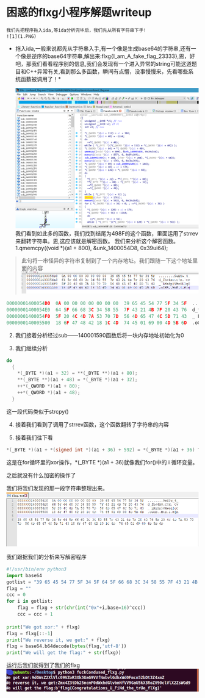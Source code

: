 
# 困惑的flxg小程序解题writeup

	我们先把程序拖入ida,等ida分析完毕后，我们先从所有字符串下手!
	![1](1.PNG)
	
* 拖入ida,一般来说都先从字符串入手,有一个像是生成base64的字符串,还有一个像是逆序的base64字符串,解出来:flxg{I_am_A_fake_flag_23333},恩，好吧，那我们看看程序别的信息,我们会发现有一个进入异常的string可能这道题目和C++异常有关,看到那么多函数，瞬间有点懵，没事慢慢来，先看哪些系统函数被调用了！*

	![2](2.PNG)
	我们看到如此多的函数，我们找到结尾为498F的这个函数，里面运用了strrev来翻转字符串。恩,这应该就是解密函数。
	我们来分析这个解密函数。
 1.qmemcpy((void *)(a1 + 800), &unk_1400054D8, 0x39ui64);
 > 此句将一串怪异的字符串复制到了一个内存地址。我们跟随一下这个地址里面的内容
    ![3](3.PNG)
	
```C
00000001400054D0  0A 00 00 00 00 00 00 00  39 65 45 54 77 5F 34 5F  ........9eETw_4_
00000001400054E0  64 5F 66 68 3C 34 58 55  7F 43 21 4B 7F 20 43 76  d_fh<4XU.C!K. Cv
00000001400054F0  5F 20 4C 4D 7A 53 70 7D  56 4D 65 47 4C 5D 71 43  _ LMzSp}VMeGL]qC
0000000140005500  18 6F 47 48 42 18 1C 4D  74 45 01 69 00 4D 5B 6D  .oGHB..MtE.i.M[m
```

2. 我们接着分析经过sub——140001590函数后将一块内存地址初始化为0

3. 我们继续分析

```C
do
  {
    *(_BYTE *)(a1 + 32) = **(_BYTE **)(a1 + 80);
    **(_BYTE **)(a1 + 48) = *(_BYTE *)(a1 + 32);
    ++*(_QWORD *)(a1 + 80);
    ++*(_QWORD *)(a1 + 48);
  }
```

这一段代码类似于strcpy()

4. 接着我们看到了调用了strrev函数，这个函数翻转了字符串的内容

5. 接着我们往下看
```C
*(_BYTE *)(a1 + *(signed int *)(a1 + 36) + 592) = *(_BYTE *)(a1 + 36) ^ *(_BYTE *)(a1+ *(signed int *)(a1 + 36) + 176);
```

这是在for循环里的xor操作，*(_BYTE *)(a1 + 36)就像我们for()中的 i 循环变量。

之后就没有什么加密的操作了

我们将我们发现的那一段字符串整理出来。
![4](4.PNG)

我们跟据我们的分析来写解密程序

```Python
#!/usr/bin/env python3
import base64
gotlist = "39 65 45 54 77 5F 34 5F 64 5F 66 68 3C 34 58 55 7F 43 21 4B 7F 20 43 76 5F 20 4C 4D 7A 53 70 7D 56 4D 65 47 4C 5D 71 43 18 6F 47 48 42 18 1C 4D 74 45 01 69 00 4D 5B 6D".split()
flxg = ""
ccc = 0
for i in gotlist:
    flxg = flxg + str(chr(int("0x"+i,base=16)^ccc))
    ccc = ccc + 1

print("We got xor:" + flxg)
flxg = flxg[::-1]
print("We reverse it, we get:" + flxg)
flxg = base64.b64decode(bytes(flxg,'utf-8'))
print("We will get the flag:" + str(flxg))
```

运行后我们就得到了我们的flxg
![6](6.PNG)
